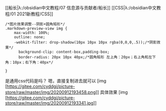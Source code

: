 [[船长|λ:/obsidian中文教程/07 信息源与贡献者/船长]] [[CSS|λ:/obsidian中文教程/01 2021新教程/CSS]]

```
/*图片效果调整--阴影+圆角矩形*/
.markdown-preview-view img {
    max-width: 100%;
    outline: none;
	-webkit-filter: drop-shadow(10px 10px 10px rgba(0,0,0,.5));/*阴影效果*/
	  background-clip: content-box,padding-box;
	  border-radius: 20px 10px 40px;/*圆角矩形 左上角：20px；右上角和左下角：10px；右下角：40px*/
                
}
```
是通用css代码是吗？
嗯，直接复制进去就可以
[img [https://gitee.com/cyddgi/picture-store/raw/master/img/20200912193458.png]]
具体效果
[img [https://gitee.com/cyddgi/picture-store/raw/master/img/20200912193341.jpg]]


